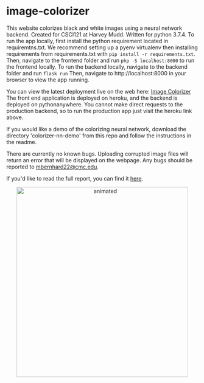 # image-colorizer
This website colorizes black and white images using a neural network backend. Created for CSCI121 at Harvey Mudd. Written for python 3.7.4. 
To run the app locally, first install the python requirement located in requiremtns.txt. We recommend setting up a pyenv virtualenv then installing requirements from requirements.txt with 
```pip install -r requirements.txt```. Then, navigate to the frontend folder and run 
```php -S localhost:8000``` 
to run the frontend locally. To run the backend locally, navigate to the backend folder and run 
```flask run```
Then, navigate to http://localhost:8000 in your browser to view the app running. 

You can view the latest deployment live on the web here:
[Image Colorizer](https://image-colorizer.milesbernhard.com/)
The front end application is deployed on heroku, and the backend is deployed on pythonanywhere. You cannot make direct requests to the production backend, so to run the production app just visit the heroku link above.

If you would like a demo of the colorizing neural network, download the directory 'colorizer-nn-demo' from this repo and follow the instructions in the readme.

There are currently no known bugs. Uploading corrupted image files will return an error that will be displayed on the webpage. Any bugs should be reported to mbernhard22@cmc.edu. 

If you'd like to read the full report, you can find it <a href="FinalReport.pdf">here</a>.

<p align="center">
  <img src="color.gif" width="450" height="500" alt="animated" />
</p>

